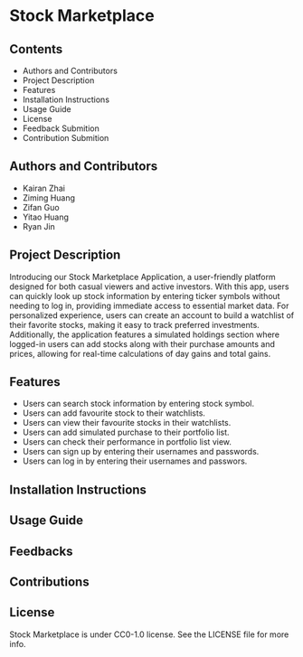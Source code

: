 # Stock Marketplace

## Contents
- Authors and Contributors
- Project Description
- Features
- Installation Instructions
- Usage Guide
- License
- Feedback Submition
- Contribution Submition

## Authors and Contributors
- Kairan Zhai
- Ziming Huang
- Zifan Guo
- Yitao Huang
- Ryan Jin

## Project Description
Introducing our Stock Marketplace Application, a user-friendly platform designed for both casual viewers and active investors. With this app, users can quickly look up stock information by entering ticker symbols without needing to log in, providing immediate access to essential market data. For personalized experience, users can create an account to build a watchlist of their favorite stocks, making it easy to track preferred investments. Additionally, the application features a simulated holdings section where logged-in users can add stocks along with their purchase amounts and prices, allowing for real-time calculations of day gains and total gains.

## Features
- Users can search stock information by entering stock symbol.
- Users can add favourite stock to their watchlists.
- Users can view their favourite stocks in their watchlists.
- Users can add simulated purchase to their portfolio list.
- Users can check their performance in portfolio list view.
- Users can sign up by entering their usernames and passwords.
- Users can log in by entering their usernames and passwors.

## Installation Instructions

## Usage Guide

## Feedbacks

## Contributions

## License
Stock Marketplace is under CC0-1.0 license. See the LICENSE file for more info.










